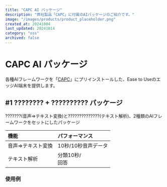 ```yaml
---
title: "CAPC AI パッケージ"
description: "弊社製品「CAPC」に付属のAIパッケージのご紹介です。"
image: "/images/products/product_placeholder.png"
created_at: 20241004
last_updated: 20241014
category: "oss"
archived: false
---
```


# CAPC AI パッケージ

各種AIフレームワークを「[CAPC](/products/capc)」にプリインストールした、Ease to UseのエッジAI端末を提供します。

## #1 ???????? + ?????????? パッケージ
???????(音声⇒テキスト変換)と??????????????(テキスト解析)、2種類のAIフレームワークをセットにしたパッケージ

|機能|パフォーマンス|
|:---|:---|
|音声⇒テキスト変換|10秒/10秒音声データ|
|テキスト解析|分類10秒/　　<br>回答|


### 使用例
